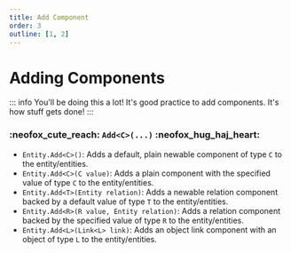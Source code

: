 ```yaml
---
title: Add Component
order: 3
outline: [1, 2]
---
```


# Adding Components

::: info You'll be doing this a lot!
It's good practice to add components. It's how stuff gets done!
:::

### :neofox_cute_reach: `Add<C>(...)` :neofox_hug_haj_heart:

- `Entity.Add<C>()`: Adds a default, plain newable component of type `C` to the entity/entities.
- `Entity.Add<C>(C value)`: Adds a plain component with the specified value of type `C` to the entity/entities.
- `Entity.Add<T>(Entity relation)`: Adds a newable relation component backed by a default value of type `T` to the entity/entities.
- `Entity.Add<R>(R value, Entity relation)`: Adds a relation component backed by the specified value of type `R` to the entity/entities.
- `Entity.Add<L>(Link<L> link)`: Adds an object link component with an object of type `L` to the entity/entities.
